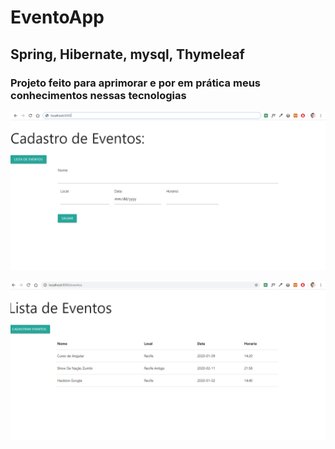 # EventoApp

## Spring, Hibernate, mysql, Thymeleaf

### Projeto feito para aprimorar e por em prática meus conhecimentos nessas tecnologias

![tela-cadastro](https://github.com/Andrefes565/EventoApp/blob/master/tela-cadastro.png)

![lista-cadastrados](https://github.com/Andrefes565/EventoApp/blob/master/lista-cadastrados.png)
